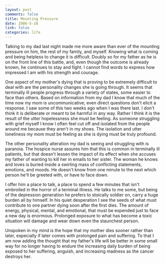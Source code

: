 ```yaml
--- 
layout: post
comments: false
title: Mounting Pressure
date: 2006-5-18
link: false
categories: life
---
```

Talking to my dad last night made me more aware than ever of the mounting pressure on him, the rest of my family, and myself. Knowing what is coming and being helpless to change it is difficult. Doubly so for my father as he is on the front line of this battle, and, even though the outcome is already known, he continues to stay and fight. I cannot find words to express how impressed I am with his strength and courage.

One aspect of my mother's dying that is proving to be extremely difficult to deal with are the personality changes she is going through. It seems that terminally ill people progress through a variety of states, some easier to face than others. Based on information from my dad I know that much of the time now my mom is uncommunicative; even direct questions don't elicit a response. I saw some of this two weeks ago when I was there last. I don't think it is deliberate or meant to be harmful in any way. Rather I think it is the result of the utter hopelessness she must be feeling. As someone struggling with grief myself I know I often feel cut off and isolated from the people around me because they aren't in my shoes. The isolation and utter loneliness my mom must be feeling as she is dying must be truly profound.

The other personality alteration my dad is seeing and struggling with is paranoia. The hospice nurse assures him that this is common in terminally ill patients, but that doesn't lessen the impact of its effect when she accuses my father of wanting to kill her in emails to her sister. The woman he knows and loves is buried inside a swirling mass of conflicting statements, emotions, and moods. He doesn't know from one minute to the next which person he'll be greeted with, or have to face down.

I offer him a place to talk, a place to spend a few minutes that isn't embroiled in the horror of a terminal illness. He talks to me some, but being of the depression generation he prefers to stoically soldier on, carry a huge burden all by himself. In his quiet desperation I see the seeds of what must contribute to one partner dying soon after the first dies. The amount of energy, physical, mental, and emotional, that must be expended just to face a new day is enormous. Prolonged exposure to what has become a toxic situation will damage and wear down even the staunchest person.

Unspoken in my mind is the hope that my mother dies sooner rather than later, especially if later comes with prolonged pain and suffering. To that I am now adding the thought that my father's life will be better in some small way for no longer having to endure the increasing daily burden of being exposed to her suffering, anguish, and increasing madness as the cancer destroys her.
